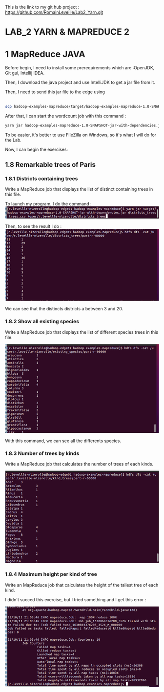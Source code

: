 
This is the link to my git hub project :
https://github.com/RomainLeveille/Lab2_Yarn.git

# LAB_2 YARN & MAPREDUCE 2

# 1 MapReduce JAVA

Before begin, I need to install some prerequirements which are :OpenJDK, Git gui, Intellij IDEA.

Then, I download the java project and use IntelliJDK to get a jar file from it.

Then, I need to send this jar file to the edge using 
```bash 

scp hadoop-examples-mapreduce/target/hadoop-examples-mapreduce-1.0-SNAPSHOT-jar-with-dependencies.jar r.leveille-nizerolle@hadoop-edge01.efrei.online:/home/r.leveille-nizerolle

```

After that, I can start the wordcount job with this command :

```bash
yarn jar hadoop-examples-mapreduce-1.0-SNAPSHOT-jar-with-dependencies.jar wordcount

```
To be easier, it's better to use FileZilla on Windows, so it's what I will do for the Lab.

Now, I can begin the exercises:

## 1.8 Remarkable trees of Paris

### 1.8.1 Districts containing trees

Write a MapReduce job that displays the list of distinct containing trees in this
file.

To launch my program, I do the command :
![alt text](1.8.0.png "Code")

Then, to see the result I do :
![alt text](1.8.1.png "Code")

We can see that the distincts districts a between 3 and 20.

### 1.8.2 Show all existing species
  
Write a MapReduce job that displays the list of different species trees in this
file.

![alt text](1.8.2.png "Code")

With this command, we can see all the differents species.

### 1.8.3 Number of trees by kinds

Write a MapReduce job that calculates the number of trees of each kinds.

![alt text](1.8.3.png "Code")

### 1.8.4 Maximum height per kind of tree

Write an MapReduce job that calculates the height of the tallest tree of each
kind.

I didn't succed this exercise, but I tried something and I get this error :

![alt text](1.8.4.png "Code")